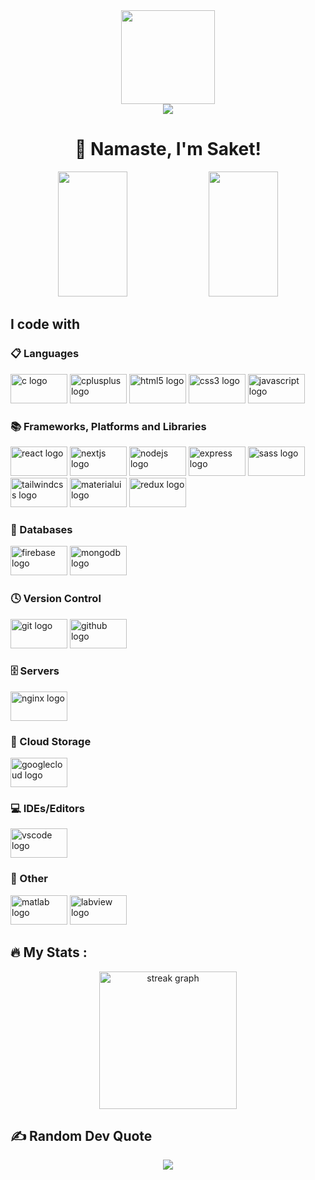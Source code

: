 <div align="center">
  <img height="150" src="https://camo.githubusercontent.com/62da68eb62b1e5f175f7d1f0191dd89a653d7908feb22d37d4a0ab07365d6791/68747470733a2f2f6d656469612e67697068792e636f6d2f6d656469612f4d3967624264396e6244724f5475314d71782f67697068792e676966"  />
</div>

<div align="center">
  <img src="https://visitor-badge.laobi.icu/badge?page_id=agrSaket.agrSaket&"  />
</div>

<h1 align="center">🙏 Namaste, I'm Saket!</h1>

<div align="center">
  <img width="47%" src="https://github-readme-stats.vercel.app/api?username=agrSaket&show_icons=true&theme=radical" height="200"/>
  <img width="47%" src="https://github-readme-stats.vercel.app/api/top-langs/?username=agrSaket&theme=radical&hide_border=false&include_all_commits=false&count_private=false&layout=compact" height="200"/>
</div>


<h2 align="left">I code with</h2>

<div align="left">
  <h3 align="left">📋 Languages</h3>
  <img src="https://cdn.jsdelivr.net/gh/devicons/devicon/icons/c/c-original.svg" height="47" width="91" alt="c logo"  />
  <img src="https://cdn.jsdelivr.net/gh/devicons/devicon/icons/cplusplus/cplusplus-original.svg" height="47" width="91" alt="cplusplus logo"  />
  <img src="https://cdn.jsdelivr.net/gh/devicons/devicon/icons/html5/html5-original.svg" height="47" width="91" alt="html5 logo"  />
  <img src="https://cdn.jsdelivr.net/gh/devicons/devicon/icons/css3/css3-original.svg" height="47" width="91" alt="css3 logo"  />
  <img src="https://cdn.jsdelivr.net/gh/devicons/devicon/icons/javascript/javascript-original.svg" height="47" width="91" alt="javascript logo"  />
  
  <h3 align="left">📚 Frameworks, Platforms and Libraries</h3>
  <img src="https://cdn.jsdelivr.net/gh/devicons/devicon/icons/react/react-original.svg" height="47" width="91" alt="react logo"  />
  <img src="https://cdn.jsdelivr.net/gh/devicons/devicon/icons/nextjs/nextjs-original.svg" height="47" width="91" alt="nextjs logo"  />
  <img src="https://cdn.jsdelivr.net/gh/devicons/devicon/icons/nodejs/nodejs-original.svg" height="47" width="91" alt="nodejs logo"  />
  <img src="https://cdn.jsdelivr.net/gh/devicons/devicon/icons/express/express-original.svg" height="47" width="91" alt="express logo"  />
  <img src="https://cdn.jsdelivr.net/gh/devicons/devicon/icons/sass/sass-original.svg" height="47" width="91" alt="sass logo"  />
  <img src="https://cdn.jsdelivr.net/gh/devicons/devicon/icons/tailwindcss/tailwindcss-original-wordmark.svg" height="47" width="91" alt="tailwindcss logo"  />
  <img src="https://cdn.jsdelivr.net/gh/devicons/devicon/icons/materialui/materialui-original.svg" height="47" width="91" alt="materialui logo"  />
  <img src="https://cdn.jsdelivr.net/gh/devicons/devicon/icons/redux/redux-original.svg" height="47" width="91" alt="redux logo"  />
  
  <h3 align="left">💾 Databases</h3>
  <img src="https://cdn.jsdelivr.net/gh/devicons/devicon/icons/firebase/firebase-plain.svg" height="47" width="91" alt="firebase logo"  />
  <img src="https://cdn.jsdelivr.net/gh/devicons/devicon/icons/mongodb/mongodb-original.svg" height="47" width="91" alt="mongodb logo"  />
  
  <h3 align="left">🕓 Version Control</h3>
  <img src="https://cdn.jsdelivr.net/gh/devicons/devicon/icons/git/git-original.svg" height="47" width="91" alt="git logo"  />
  <img src="https://cdn.jsdelivr.net/gh/devicons/devicon/icons/github/github-original.svg" height="47" width="91" alt="github logo"  />
  
  <h3 align="left">🗄️ Servers</h3>
  <img src="https://cdn.jsdelivr.net/gh/devicons/devicon/icons/nginx/nginx-original.svg" height="47" width="91" alt="nginx logo"  />
  
  <h3 align="left">📂 Cloud Storage</h3>
  <img src="https://cdn.jsdelivr.net/gh/devicons/devicon/icons/googlecloud/googlecloud-original.svg" height="47" width="91" alt="googlecloud logo"  />
  
  <h3 align="left">💻 IDEs/Editors</h3>
  <img src="https://cdn.jsdelivr.net/gh/devicons/devicon/icons/vscode/vscode-original.svg" height="47" width="91" alt="vscode logo"  />
  
  <h3 align="left">🥅 Other</h3>
  <img src="https://cdn.jsdelivr.net/gh/devicons/devicon/icons/matlab/matlab-original.svg" height="47" width="91" alt="matlab logo"  />
  <img src="https://cdn.jsdelivr.net/gh/devicons/devicon/icons/labview/labview-original.svg" height="47" width="91" alt="labview logo"  />
</div>


<h2 align="left">🔥   My Stats :</h2>
<div align="center">
  <img src="https://streak-stats.demolab.com?user=agrSaket&locale=en&mode=daily&theme=dark&hide_border=false&border_radius=5&order=3" height="220" alt="streak graph"  />
</div>

<h2 align="left">✍️ Random Dev Quote</h2>
<div align="center">
<img src="https://quotes-github-readme.vercel.app/api?type=horizontal&theme=dark" />
</div>
